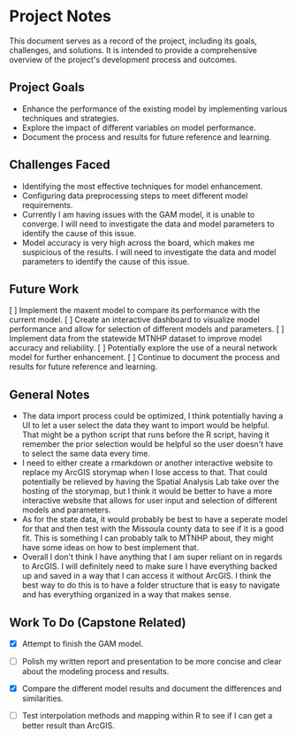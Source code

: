 # Project Notes
This document serves as a record of the project, including its goals, challenges, and solutions. It is intended to provide a comprehensive overview of the project's development process and outcomes.

## Project Goals
- Enhance the performance of the existing model by implementing various techniques and strategies.
- Explore the impact of different variables on model performance.
- Document the process and results for future reference and learning.

## Challenges Faced
- Identifying the most effective techniques for model enhancement.
- Configuring data preprocessing steps to meet different model requirements.
- Currently I am having issues with the GAM model, it is unable to converge. I will need to investigate the data and model parameters to identify the cause of this issue.
- Model accuracy is very high across the board, which makes me suspicious of the results. I will need to investigate the data and model parameters to identify the cause of this issue.

## Future Work
[ ] Implement the maxent model to compare its performance with the current model.
[ ] Create an interactive dashboard to visualize model performance and allow for selection of different models and parameters.
[ ] Implement data from the statewide MTNHP dataset to improve model accuracy and reliability.
[ ] Potentially explore the use of a neural network model for further enhancement.
[ ] Continue to document the process and results for future reference and learning.

## General Notes
- The data import process could be optimized, I think potentially having a UI to let a user select the data they want to import would be helpful. That might be a python script that runs before the R script, having it remember the prior selection would be helpful so the user doesn't have to select the same data every time.
- I need to either create a rmarkdown or another interactive website to replace my ArcGIS storymap when I lose access to that. That could potentially be relieved by having the Spatial Analysis Lab take over the hosting of the storymap, but I think it would be better to have a more interactive website that allows for user input and selection of different models and parameters.
- As for the state data, it would probably be best to have a seperate model for that and then test with the Missoula county data to see if it is a good fit. This is something I can probably talk to MTNHP about, they might have some ideas on how to best implement that. 
- Overall I don't think I have anything that I am super reliant on in regards to ArcGIS. I will definitely need to make sure I have everything backed up and saved in a way that I can access it without ArcGIS. I think the best way to do this is to have a folder structure that is easy to navigate and has everything organized in a way that makes sense. 

## Work To Do (Capstone Related)
- [X] Attempt to finish the GAM model.
- [ ] Polish my written report and presentation to be more concise and clear about the modeling process and results.
- [x] Compare the different model results and document the differences and similarities.
- [ ] Test interpolation methods and mapping within R to see if I can get a better result than ArcGIS.

